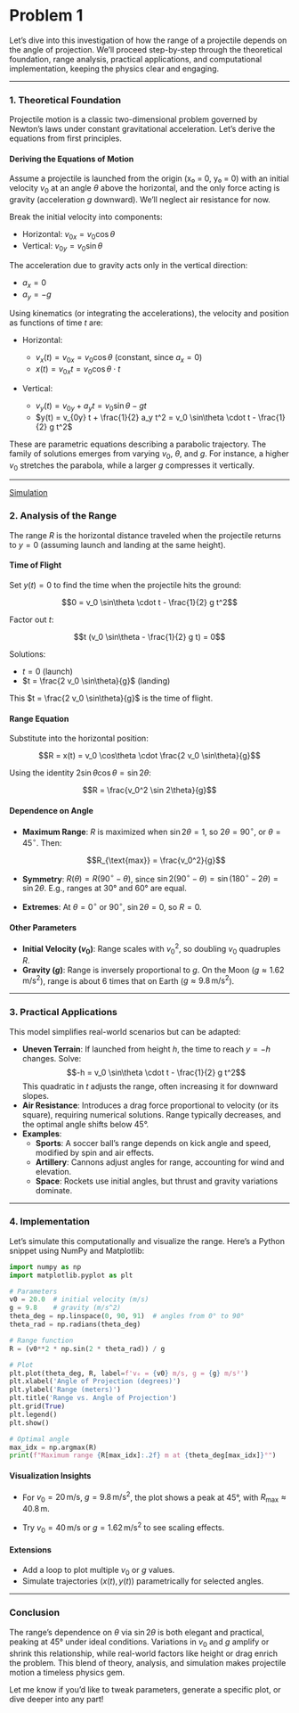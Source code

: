 # Problem 1
Let’s dive into this investigation of how the range of a projectile depends on the angle of projection. We’ll proceed step-by-step through the theoretical foundation, range analysis, practical applications, and computational implementation, keeping the physics clear and engaging.

---

### 1. Theoretical Foundation

Projectile motion is a classic two-dimensional problem governed by Newton’s laws under constant gravitational acceleration. Let’s derive the equations from first principles.

#### Deriving the Equations of Motion
Assume a projectile is launched from the origin (x₀ = 0, y₀ = 0) with an initial velocity $v_0$ at an angle $\theta$ above the horizontal, and the only force acting is gravity (acceleration $g$ downward). We’ll neglect air resistance for now.

Break the initial velocity into components:

- Horizontal: $v_{0x} = v_0 \cos\theta$
- Vertical: $v_{0y} = v_0 \sin\theta$

The acceleration due to gravity acts only in the vertical direction:

- $a_x = 0$
- $a_y = -g$

Using kinematics (or integrating the accelerations), the velocity and position as functions of time $t$ are:
- Horizontal:

  - $v_x(t) = v_{0x} = v_0 \cos\theta$ (constant, since $a_x = 0$)
  - $x(t) = v_{0x} t = v_0 \cos\theta \cdot t$

- Vertical:

  - $v_y(t) = v_{0y} + a_y t = v_0 \sin\theta - g t$
  - $y(t) = v_{0y} t + \frac{1}{2} a_y t^2 = v_0 \sin\theta \cdot t - \frac{1}{2} g t^2$

These are parametric equations describing a parabolic trajectory. The family of solutions emerges from varying $v_0$, $\theta$, and $g$. For instance, a higher $v_0$ stretches the parabola, while a larger $g$ compresses it vertically.

---


[Simulation](Problem_1.html)



### 2. Analysis of the Range

The range $R$ is the horizontal distance traveled when the projectile returns to $y = 0$ (assuming launch and landing at the same height).

#### Time of Flight
Set $y(t) = 0$ to find the time when the projectile hits the ground:

$$0 = v_0 \sin\theta \cdot t - \frac{1}{2} g t^2$$

Factor out $t$:

$$t (v_0 \sin\theta - \frac{1}{2} g t) = 0$$

Solutions:

- $t = 0$ (launch)
- $t = \frac{2 v_0 \sin\theta}{g}$ (landing)

This $t = \frac{2 v_0 \sin\theta}{g}$ is the time of flight.

#### Range Equation
Substitute into the horizontal position:

$$R = x(t) = v_0 \cos\theta \cdot \frac{2 v_0 \sin\theta}{g}$$

Using the identity $2 \sin\theta \cos\theta = \sin 2\theta$:

$$R = \frac{v_0^2 \sin 2\theta}{g}$$

#### Dependence on Angle
- **Maximum Range**: $R$ is maximized when $\sin 2\theta = 1$, so $2\theta = 90^\circ$, or $\theta = 45^\circ$. Then:

  $$R_{\text{max}} = \frac{v_0^2}{g}$$

- **Symmetry**: $R(\theta) = R(90^\circ - \theta)$, since $\sin 2(90^\circ - \theta) = \sin (180^\circ - 2\theta) = \sin 2\theta$. E.g., ranges at 30° and 60° are equal.
- **Extremes**: At $\theta = 0^\circ$ or $90^\circ$, $\sin 2\theta = 0$, so $R = 0$.

#### Other Parameters
- **Initial Velocity ($v_0$)**: Range scales with $v_0^2$, so doubling $v_0$ quadruples $R$.
- **Gravity ($g$)**: Range is inversely proportional to $g$. On the Moon ($g \approx 1.62 \, \text{m/s}^2$), range is about 6 times that on Earth ($g \approx 9.8 \, \text{m/s}^2$).

---

### 3. Practical Applications

This model simplifies real-world scenarios but can be adapted:
- **Uneven Terrain**: If launched from height $h$, the time to reach $y = -h$ changes. Solve:
  $$-h = v_0 \sin\theta \cdot t - \frac{1}{2} g t^2$$
  This quadratic in $t$ adjusts the range, often increasing it for downward slopes.
- **Air Resistance**: Introduces a drag force proportional to velocity (or its square), requiring numerical solutions. Range typically decreases, and the optimal angle shifts below 45°.
- **Examples**:
  - **Sports**: A soccer ball’s range depends on kick angle and speed, modified by spin and air effects.
  - **Artillery**: Cannons adjust angles for range, accounting for wind and elevation.
  - **Space**: Rockets use initial angles, but thrust and gravity variations dominate.

---



### 4. Implementation

Let’s simulate this computationally and visualize the range. Here’s a Python snippet using NumPy and Matplotlib:

```python
import numpy as np
import matplotlib.pyplot as plt

# Parameters
v0 = 20.0  # initial velocity (m/s)
g = 9.8    # gravity (m/s^2)
theta_deg = np.linspace(0, 90, 91)  # angles from 0° to 90°
theta_rad = np.radians(theta_deg)

# Range function
R = (v0**2 * np.sin(2 * theta_rad)) / g

# Plot
plt.plot(theta_deg, R, label=f'v₀ = {v0} m/s, g = {g} m/s²')
plt.xlabel('Angle of Projection (degrees)')
plt.ylabel('Range (meters)')
plt.title('Range vs. Angle of Projection')
plt.grid(True)
plt.legend()
plt.show()

# Optimal angle
max_idx = np.argmax(R)
print(f"Maximum range {R[max_idx]:.2f} m at {theta_deg[max_idx]}°")
```

#### Visualization Insights
- For $v_0 = 20 \, \text{m/s}$, $g = 9.8 \, \text{m/s}^2$, the plot shows a peak at 45°, with $R_{\text{max}} \approx 40.8 \, \text{m}$.

- Try $v_0 = 40 \, \text{m/s}$ or $g = 1.62 \, \text{m/s}^2$ to see scaling effects.

#### Extensions
- Add a loop to plot multiple $v_0$ or $g$ values.
- Simulate trajectories $(x(t), y(t))$ parametrically for selected angles.

---

### Conclusion
The range’s dependence on $\theta$ via $\sin 2\theta$ is both elegant and practical, peaking at 45° under ideal conditions. Variations in $v_0$ and $g$ amplify or shrink this relationship, while real-world factors like height or drag enrich the problem. This blend of theory, analysis, and simulation makes projectile motion a timeless physics gem.

Let me know if you’d like to tweak parameters, generate a specific plot, or dive deeper into any part!

[def]: project_motion.html
[def2]: project_motion.html